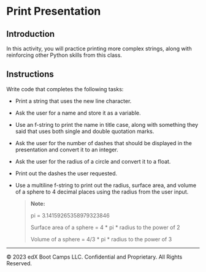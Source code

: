 # Print Presentation

## Introduction

In this activity, you will practice printing more complex strings, along with reinforcing other Python skills from this class.

## Instructions

Write code that completes the following tasks:

* Print a string that uses the new line character.

* Ask the user for a name and store it as a variable.

* Use an f-string to print the name in title case, along with something they said that uses both single and double quotation marks.

* Ask the user for the number of dashes that should be displayed in the presentation and convert it to an integer.

* Ask the user for the radius of a circle and convert it to a float.

* Print out the dashes the user requested.

* Use a multiline f-string to print out the radius, surface area, and volume of a sphere to 4 decimal places using the radius from the user input.

  > **Note:**
  >
  > pi = 3.14159265358979323846
  >
  > Surface area of a sphere = 4 * pi * radius to the power of 2
  >
  > Volume of a sphere = 4/3 * pi * radius to the power of 3

---

© 2023 edX Boot Camps LLC. Confidential and Proprietary. All Rights Reserved.

